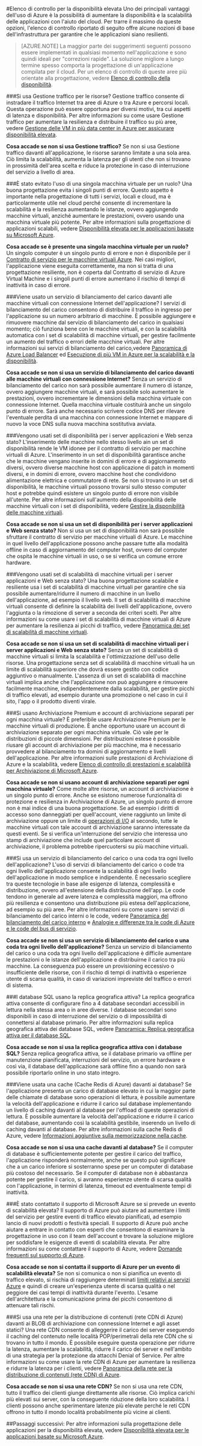 <properties
   pageTitle="Elenco di controllo della disponibilità elevata | Microsoft Azure"
   description="Rapido elenco di controllo di impostazioni e azioni che è possibile usare per migliorare la disponibilità delle applicazioni con Azure."
   services=""
   documentationCenter="na"
   authors="adamglick"
   manager="hongfeig"
   editor=""/>

<tags
   ms.service="resiliency"
   ms.devlang="na"
   ms.topic="article"
   ms.tgt_pltfrm="na"
   ms.workload="na"
   ms.date="06/15/2016"
   ms.author="aglick"/>

#Elenco di controllo per la disponibilità elevata
Uno dei principali vantaggi dell'uso di Azure è la possibilità di aumentare la disponibilità e la scalabilità delle applicazioni con l'aiuto del cloud. Per trarre il massimo da queste opzioni, l'elenco di controllo riportato di seguito offre alcune nozioni di base dell'infrastruttura per garantire che le applicazioni siano resilienti.

>[AZURE.NOTE] La maggior parte dei suggerimenti seguenti possono essere implementati in qualsiasi momento nell'applicazione e sono quindi ideali per "correzioni rapide". La soluzione migliore a lungo termine spesso comporta la progettazione di un'applicazione compilata per il cloud. Per un elenco di controllo di queste aree più orientate alla progettazione, vedere [Elenco di controllo della disponibilità](../best-practices-availability-checklist.md).

###Si usa Gestione traffico per le risorse?
Gestione traffico consente di instradare il traffico Internet tra aree di Azure o tra Azure e percorsi locali. Questa operazione può essere opportuna per diversi motivi, tra cui aspetti di latenza e disponibilità. Per altre informazioni su come usare Gestione traffico per aumentare la resilienza e distribuire il traffico su più aree, vedere [Gestione delle VM in più data center in Azure per assicurare disponibilità elevata](../guidance/guidance-compute-multiple-datacenters.md).

__Cosa accade se non si usa Gestione traffico?__ Se non si usa Gestione traffico davanti all'applicazione, le risorse saranno limitate a una sola area. Ciò limita la scalabilità, aumenta la latenza per gli utenti che non si trovano in prossimità dell'area scelta e riduce la protezione in caso di interruzione del servizio a livello di area.

###È stato evitato l'uso di una singola macchina virtuale per un ruolo?
Una buona progettazione evita i singoli punti di errore. Questo aspetto è importante nella progettazione di tutti i servizi, locali e cloud, ma è particolarmente utile nel cloud perché consente di incrementare la scalabilità e la resilienza aumentando le istanze, ovvero aggiungendo macchine virtuali, anziché aumentare le prestazioni, ovvero usando una macchina virtuale più potente. Per altre informazioni sulla progettazione di applicazioni scalabili, vedere [Disponibilità elevata per le applicazioni basate su Microsoft Azure](resiliency-high-availability-azure-applications.md).

__Cosa accade se è presente una singola macchina virtuale per un ruolo?__ Un singolo computer è un singolo punto di errore e non è disponibile per il [Contratto di servizio per le macchine virtuali Azure](https://azure.microsoft.com/support/legal/sla/virtual-machines/v1_0/). Nei casi migliori, l'applicazione viene eseguita correttamente, ma non si tratta di una progettazione resiliente, non è coperta dal Contratto di servizio di Azure Virtual Machine e i singoli punti di errore aumentano il rischio di tempi di inattività in caso di errore.

###Viene usato un servizio di bilanciamento del carico davanti alle macchine virtuali con connessione Internet dell'applicazione?
I servizi di bilanciamento del carico consentono di distribuire il traffico in ingresso per l'applicazione su un numero arbitrario di macchine. È possibile aggiungere e rimuovere macchine dal servizio di bilanciamento del carico in qualsiasi momento; ciò funziona bene con le macchine virtuali, e con la scalabilità automatica con i set di scalabilità di macchine virtuali, per gestire facilmente un aumento del traffico o errori delle macchine virtuali. Per altre informazioni sui servizi di bilanciamento del carico,vedere [Panoramica di Azure Load Balancer](../load-balancer/load-balancer-overview.md) ed [Esecuzione di più VM in Azure per la scalabilità e la disponibilità](../guidance/guidance-compute-multi-vm.md).

__Cosa accade se non si usa un servizio di bilanciamento del carico davanti alle macchine virtuali con connessione Internet?__ Senza un servizio di bilanciamento del carico non sarà possibile aumentare il numero di istanze, ovvero aggiungere macchine virtuali, e sarà possibile solo aumentare le prestazioni, ovvero incrementare le dimensioni della macchina virtuale con connessione Internet. Quella macchina virtuale costituirà anche un singolo punto di errore. Sarà anche necessario scrivere codice DNS per rilevare l'eventuale perdita di una macchina con connessione Internet e mappare di nuovo la voce DNS sulla nuova macchina sostitutiva avviata.

###Vengono usati set di disponibilità per i server applicazioni e Web senza stato?
L'inserimento delle macchine nello stesso livello ain un set di disponibilità rende le VM idonee per il contratto di servizio per macchine virtuali di Azure. L'inserimento in un set di disponibilità garantisce anche che le macchine vengano inserite in domini di errore e di aggiornamento diversi, ovvero diverse macchine host con applicazione di patch in momenti diversi, e in domini di errore, ovvero macchine host che condividono alimentazione elettrica e commutatore di rete. Se non si trovano in un set di disponibilità, le macchine virtuali possono trovarsi sullo stesso computer host e potrebbe quindi esistere un singolo punto di errore non visibile all'utente. Per altre informazioni sull'aumento della disponibilità delle macchine virtuali con i set di disponibilità, vedere [Gestire la disponibilità delle macchine virtuali](../virtual-machines/virtual-machines-windows-manage-availability.md).

__Cosa accade se non si usa un set di disponibilità per i server applicazioni e Web senza stato?__ Non si usa un set di disponibilità non sarà possibile sfruttare il contratto di servizio per macchine virtuali di Azure. Le macchine in quel livello dell'applicazione possono anche passare tutte alla modalità offline in caso di aggiornamento del computer host, ovvero del computer che ospita le macchine virtuali in uso, o se si verifica un comune errore hardware.

###Vengono usati set di scalabilità di macchine virtuali per i server applicazioni e Web senza stato?
Una buona progettazione scalabile e resiliente usa i set di scalabilità di macchine virtuali per garantire che sia possibile aumentare/ridurre il numero di macchine in un livello dell'applicazione, ad esempio il livello web. Il set di scalabilità di macchine virtuali consente di definire la scalabilità dei livelli dell'applicazione, ovvero l'aggiunta o la rimozione di server a seconda dei criteri scelti. Per altre informazioni su come usare i set di scalabilità di macchine virtuali di Azure per aumentare la resilienza ai picchi di traffico, vedere [Panoramica dei set di scalabilità di macchine virtuali](../virtual-machine-scale-sets/virtual-machine-scale-sets-overview.md).

__Cosa accade se non si usa un set di scalabilità di macchine virtuali per i server applicazioni e Web senza stato?__ Senza un set di scalabilità di macchine virtuali si limita la scalabilità e l'ottimizzazione dell'uso delle risorse. Una progettazione senza set di scalabilità di macchine virtuali ha un limite di scalabilità superiore che dovrà essere gestito con codice aggiuntivo o manualmente. L'assenza di un set di scalabilità di macchine virtuali implica anche che l'applicazione non può aggiungere e rimuovere facilmente macchine, indipendentemente dalla scalabilità, per gestire picchi di traffico elevati, ad esempio durante una promozione o nel caso in cui il sito, l'app o il prodotto diventi virale.

###Si usano Archiviazione Premium e account di archiviazione separati per ogni macchina virtuale?
È preferibile usare Archiviazione Premium per le macchine virtuali di produzione. È anche opportuno usare un account di archiviazione separato per ogni macchina virtuale. Ciò vale per le distribuzioni di piccole dimensioni. Per distribuzioni estese è possibile riusare gli account di archiviazione per più macchine, ma è necessario provvedere al bilanciamento tra domini di aggiornamento e livelli dell'applicazione. Per altre informazioni sulle prestazioni di Archiviazione di Azure e la scalabilità, vedere [Elenco di controllo di prestazioni e scalabilità per Archiviazione di Microsoft Azure](../storage/storage-performance-checklist.md).

__Cosa accade se non si usano account di archiviazione separati per ogni macchina virtuale?__ Come molte altre risorse, un account di archiviazione è un singolo punto di errore. Anche se esistono numerose funzionalità di protezione e resilienza in Archiviazione di Azure, un singolo punto di errore non è mai indice di una buona progettazione. Se ad esempio i diritti di accesso sono danneggiati per quell'account, viene raggiunto un limite di archiviazione oppure un limite di [operazioni di I/O](../azure-subscription-service-limits.md#virtual-machine-disk-limits) al secondo, tutte le macchine virtuali con tale account di archiviazione saranno interessate da questi eventi. Se si verifica un'interruzione del servizio che interessa uno stamp di archiviazione che include quel particolare account di archiviazione, il problema potrebbe ripercuotersi su più macchine virtuali.

###Si usa un servizio di bilanciamento del carico o una coda tra ogni livello dell'applicazione?
L'uso di servizi di bilanciamento del carico o code tra ogni livello dell'applicazione consente la scalabilità di ogni livello dell'applicazione in modo semplice e indipendente. È necessario scegliere tra queste tecnologie in base alle esigenze di latenza, complessità e distribuzione, ovvero all'estensione della distribuzione dell'app. Le code tendono in generale ad avere latenza e complessità maggiori, ma offrono più resilienza e consentono una distribuzione più estesa dell'applicazione, ad esempio su più aree. Per altre informazioni su come usare i servizi di bilanciamento del carico interni o le code, vedere [Panoramica del bilanciamento del carico interno](../load-balancer/load-balancer-internal-overview.md) e [Analogie e differenze tra le code di Azure e le code del bus di servizio](../service-bus/service-bus-azure-and-service-bus-queues-compared-contrasted.md).

__Cosa accade se non si usa un servizio di bilanciamento del carico o una coda tra ogni livello dell'applicazione?__ Senza un servizio di bilanciamento del carico o una coda tra ogni livello dell'applicazione è difficile aumentare le prestazioni o le istanze dell'applicazione e distribuirne il carico tra più macchine. La conseguenza può essere un provisioning eccessivo o insufficiente delle risorse, con il rischio di tempi di inattività o esperienze utente di scarsa qualità, in caso di variazioni impreviste del traffico o errori di sistema.
 
###I database SQL usano la replica geografica attiva? 
La replica geografica attiva consente di configurare fino a 4 database secondari accessibili in lettura nella stessa area o in aree diverse. I database secondari sono disponibili in caso di interruzione del servizio o di impossibilità di connettersi al database primario. Per altre informazioni sulla replica geografica attiva dei database SQL, vedere [Panoramica: Replica geografica attiva per il database SQL](../sql-database/sql-database-geo-replication-overview.md).
 
 __Cosa accade se non si usa la replica geografica attiva con i database SQL?__ Senza replica geografica attiva, se il database primario va offline per manutenzione pianificata, interruzioni del servizio, un errore hardware e così via, il database dell'applicazione sarà offline fino a quando non sarà possibile riportarlo online in uno stato integro.
 
###Viene usata una cache (Cache Redis di Azure) davanti ai database?
Se l'applicazione presenta un carico di database elevato in cui la maggior parte delle chiamate di database sono operazioni di lettura, è possibile aumentare la velocità dell'applicazione e ridurre il carico sul database implementando un livello di caching davanti al database per l'offload di queste operazioni di lettura. È possibile aumentare la velocità dell'applicazione e ridurre il carico del database, aumentando così la scalabilità gestibile, inserendo un livello di caching davanti al database. Per altre informazioni sulla cache Redis di Azure, vedere [Informazioni aggiuntive sulla memorizzazione nella cache](../best-practices-caching.md).
 
 __Cosa accade se non si usa una cache davanti al database?__ Se il computer di database è sufficientemente potente per gestire il carico del traffico, l'applicazione risponderà normalmente, anche se questo può significare che a un carico inferiore si sosterranno spese per un computer di database più costoso del necessario. Se il computer di database non è abbastanza potente per gestire il carico, si avranno esperienze utente di scarsa qualità con l'applicazione, in termini di latenza, timeout ed eventualmente tempi di inattività.
 
###È stato contattato il supporto di Microsoft Azure se si prevede un evento di scalabilità elevata?
Il supporto di Azure può aiutare ad aumentare i limiti del servizio per gestire eventi di traffico elevato pianificati, ad esempio lancio di nuovi prodotti o festività speciali. Il supporto di Azure può anche aiutare a entrare in contatto con esperti che consentono di esaminare la progettazione in uso con il team dell'account e trovare la soluzione migliore per soddisfare le esigenze di eventi di scalabilità elevata. Per altre informazioni su come contattare il supporto di Azure, vedere [Domande frequenti sul supporto di Azure](https://azure.microsoft.com/support/faq/).

__Cosa accade se non si contatta il supporto di Azure per un evento di scalabilità elevata?__ Se non si comunica o non si pianifica un evento di traffico elevato, si rischia di raggiungere determinati [limiti relativi ai servizi Azure](../azure-subscription-service-limits.md) e quindi di creare un'esperienza utente di scarsa qualità o nel peggiore dei casi tempi di inattività durante l'evento. L'esame dell'architettura e la comunicazione prima dei picchi consentono di attenuare tali rischi.

###Si usa una rete per la distribuzione di contenuti (rete CDN di Azure) davanti ai BLOB di archiviazione con connessione Internet e agli asset statici?
Una rete CDN consente di alleggerire il carico dei server eseguendo il caching del contenuto nelle località POP/perimetrali della rete CDN che si trovano in tutto il mondo. È possibile eseguire questa operazione per ridurre la latenza, aumentare la scalabilità, ridurre il carico dei server e nell'ambito di una strategia per la protezione da attacchi Denial of Service. Per altre informazioni su come usare la rete CDN di Azure per aumentare la resilienza e ridurre la latenza per i clienti, vedere [Panoramica della rete per la distribuzione di contenuti (rete CDN) di Azure](../cdn/cdn-overview.md).

__Cosa accade se non si usa una rete CDN?__ Se non si usa una rete CDN, tutto il traffico dei clienti giunge direttamente alle risorse. Ciò implica carichi più elevati sui server, con la conseguente riduzione della loro scalabilità. I clienti possono anche sperimentare latenze più elevate perché le reti CDN offrono in tutto il mondo località probabilmente più vicine ai clienti.

##Passaggi successivi:
Per altre informazioni sulla progettazione delle applicazioni per la disponibilità elevata, vedere [Disponibilità elevata per le applicazioni basate su Microsoft Azure](resiliency-high-availability-azure-applications.md).

<!---HONumber=AcomDC_0622_2016-->
